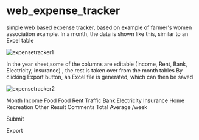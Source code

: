 # web_expense_tracker
simple web based expense tracker, based on example of farmer's women association example. 
In a month, the data is shown like this, similar to an Excel table


![expensetracker1](https://github.com/ReinhardLenz/web_expense_tracker/assets/71219487/0748fcb6-23ca-4ca9-aa6c-85ef030f1c26)





In the year sheet,some of the columns are editable (Income, Rent, Bank, Electricity, insurance) , the rest is taken over from the month tables
By clicking Export button, an Excel file is generated, which can then be saved

![expensetracker2](https://github.com/ReinhardLenz/web_expense_tracker/assets/71219487/6d58b09d-0ba9-43eb-bd4d-e99789842efe)


Month	Income	Food	Food	Rent	Traffic	Bank	Electricity	Insurance	Home	Recreation	Other	Result	Comments
Total
Average
/week

Submit

Export






